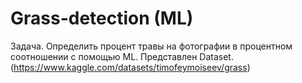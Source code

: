 # Grass-detection (ML)
Задача. Определить процент травы на фотографии в процентном соотношении с помощью ML. Представлен Dataset. (https://www.kaggle.com/datasets/timofeymoiseev/grass)
